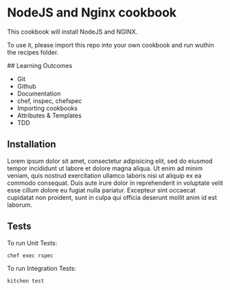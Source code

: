 # NodeJS and Nginx cookbook

This cookbook will install NodeJS and NGINX.

To use it, please import this repo into your own cookbook and run wuthin the recipes folder.

## Learning Outcomes
- Git
- Github
- Documentation
- chef, inspec, chefspec
- Importing cookbooks
- Attributes & Templates
- TDD



## Installation

Lorem ipsum dolor sit amet, consectetur adipisicing elit, sed do eiusmod tempor incididunt ut labore et dolore magna aliqua. Ut enim ad minim veniam, quis nostrud exercitation ullamco laboris nisi ut aliquip ex ea commodo consequat. Duis aute irure dolor in reprehenderit in voluptate velit esse cillum dolore eu fugiat nulla pariatur. Excepteur sint occaecat cupidatat non proident, sunt in culpa qui officia deserunt mollit anim id est laborum.

## Tests

To run Unit Tests:

```
chef exec rspec
```

To run Integration Tests:

```
kitchen test
```
